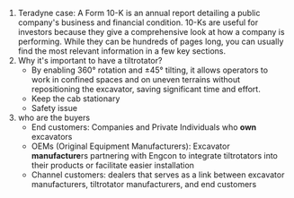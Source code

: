 1. Teradyne case: A Form 10-K is an annual report detailing a public company's business and financial condition. 10-Ks are useful for investors because they give a comprehensive look at how a company is performing. While they can be hundreds of pages long, you can usually find the most relevant information in a few key sections.
2. Why it's important to have a tiltrotator? 
   * By enabling 360° rotation and ±45° tilting, it allows operators to work in confined spaces and on uneven terrains without repositioning the excavator, saving significant time and effort.
   * Keep the cab stationary
   * Safety issue
3. who are the buyers
   * End customers: Companies and Private Individuals who **own** excavators 
   * OEMs (Original Equipment Manufacturers): Excavator **manufacture**rs partnering with Engcon to integrate tiltrotators into their products or facilitate easier installation
   * Channel customers: dealers that serves as a link between excavator manufacturers, tiltrotator manufacturers, and end customers